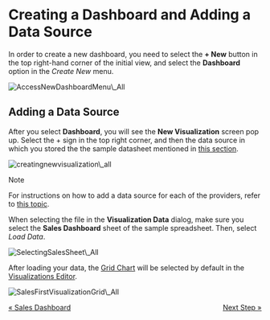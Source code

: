 # Creating a Dashboard and Adding a Data Source

In order to create a new dashboard, you need to select the **+ New**
button in the top right-hand corner of the initial view, and select the
**Dashboard** option in the *Create New* menu.

<img src="images/create-new-dashboard.png" alt="AccessNewDashboardMenu\_All" class="responsive-img"/>

## Adding a Data Source

After you select **Dashboard**, you will see the **New Visualization**
screen pop up. Select the + sign in the top right corner, and then the
data source in which you stored the the sample datasheet mentioned in
[this section](Finance-Dashboard-Tutorial.html#sample-datasheet).

<img src="images/creating-new-visualization.png" alt="creatingnewvisualization\_all" class="responsive-img"/>

>[!NOTE]
>For instructions on how to add a data source for each of the providers, refer to [this topic](~/en/datasources/overview.md).

When selecting the file in the **Visualization Data** dialog, make sure
you select the **Sales Dashboard** sheet of the sample spreadsheet.
Then, select *Load Data*.

<img src="images/SelectingSalesSheet_All.png" alt="SelectingSalesSheet\_All" class="responsive-img"/>

After loading your data, the [Grid Chart](~/en/data-visualizations/visualization-types/grid-chart.md) will be selected by default in the [Visualizations Editor](~/en/data-visualizations/visualizations-editor.md).

<img src="images/SalesFirstVisualizationGrid_All.png" alt="SalesFirstVisualizationGrid\_All" class="responsive-img"/>

<style>
.previous {
    text-align: left
}

.next {
    float: right
}

</style>

<a href="getting-started.md" class="previous">&laquo; Sales Dashboard</a>
<a href="selecting-data-visualization.md" class="next">Next Step &raquo;</a>
